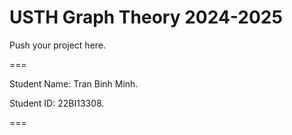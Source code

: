 # USTH Graph Theory 2024-2025

Push your project here.

===

Student Name: Tran Binh Minh.

Student ID: 22BI13308.

===

